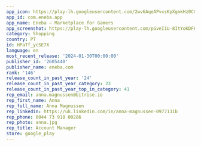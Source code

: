 ```yaml
---
app_icon: https://play-lh.googleusercontent.com/2wv6AqeAPvxsKpXgmkHz0C0abyJl3IbZQ5fLoRMuiji2SOkfttwUFEBnL9mHNgEvq1bu
app_id: com.eneba.app
app_name: Eneba – Marketplace for Gamers
app_screenshot: https://play-lh.googleusercontent.com/pGveI1U-8ItYoKDFKW9m2cStYzSBxvyPtYmzwZFZzCjJth3M6z8FuenIS-s6RU9Dcos
category: Shopping
country: PT
id: HPaTf_ycSE7X
language: en
most_recent_release: '2024-01-30T00:00:00'
publisher_id: '2605440'
publisher_name: eneba.com
rank: '146'
release_count_in_past_year: '24'
release_count_in_past_year_category: 23
release_count_in_past_year_top_in_category: 41
rep_email: anna.magnussen@bitrise.io
rep_first_name: Anna
rep_full_name: Anna Magnussen
rep_linkedin: https://uk.linkedin.com/in/anna-magnussen-0977131b
rep_phone: 0044 73 918 00286
rep_photo: anna.jpg
rep_title: Account Manager
store: google_play
---
```

